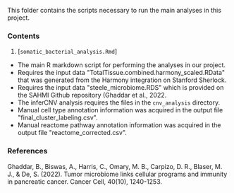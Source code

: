 This folder contains the scripts necessary to run the main analyses in this project. <br>

### Contents

1. [`somatic_bacterial_analysis.Rmd`]
- The main R markdown script for performing the analyses in our project.
- Requires the input data "TotalTissue.combined.harmony_scaled.RData" that was generated from the Harmony integration on Stanford Sherlock.
- Requires the input data "steele_microbiome.RDS" which is provided on the SAHMI Github repository (Ghaddar et al., 2022.
- The inferCNV analysis requires the files in the `cnv_analysis` directory.
- Manual cell type annotation information was acquired in the output file "final_cluster_labeling.csv".
- Manual reactome pathway annotation information was acquired in the output file "reactome_corrected.csv".

### References

Ghaddar, B., Biswas, A., Harris, C., Omary, M. B., Carpizo, D. R., Blaser, M. J., & De, S. (2022). Tumor microbiome links cellular programs and immunity in pancreatic cancer. Cancer Cell, 40(10), 1240-1253.
